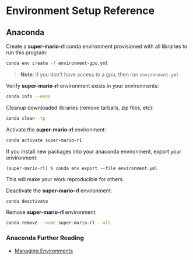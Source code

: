 # Environment Setup Reference

## Anaconda

Create a **super-mario-rl** conda environment provisioned with all libraries to run this program:

~~~bash
conda env create -f environment-gpu.yml
~~~

> **Note**: if you don't have access to a gpu, then run `environment.yml`

Verify **super-mario-rl** environment exists in your environments:

~~~bash
conda info --envs
~~~

Cleanup downloaded libraries (remove tarballs, zip files, etc):

~~~bash
conda clean -tp
~~~

Activate the **super-mario-rl** environment:

~~~bash
conda activate super-mario-r1
~~~

If you install new packages into your anaconda environment, export your environment:

~~~
(super-mario-rl) % conda env export --file environment.yml
~~~

This will make your work reproducible for others.

Deactivate the **super-mario-rl** environment:

~~~bash
conda deactivate
~~~

Remove **super-mario-rl** environment:

~~~bash
conda remove --name super-mario-rl --all
~~~

### Anaconda Further Reading

- [Managing Environments](https://docs.conda.io/projects/conda/en/latest/user-guide/tasks/manage-environments.html)
